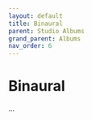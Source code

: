 ```yaml
---
layout: default
title: Binaural
parent: Studio Albums
grand_parent: Albums
nav_order: 6
---
```


# Binaural

...